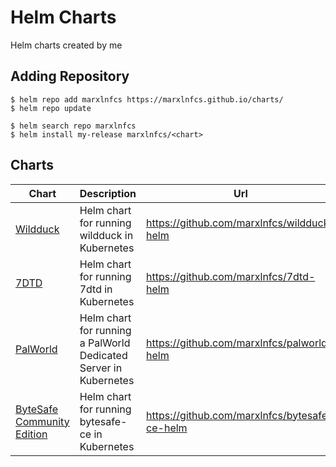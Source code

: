 # Helm Charts
Helm charts created by me

## Adding Repository
```
$ helm repo add marxlnfcs https://marxlnfcs.github.io/charts/
$ helm repo update

$ helm search repo marxlnfcs
$ helm install my-release marxlnfcs/<chart>
```

## Charts
| Chart                                                                       | Description                                                      | Url                                           |
|-----------------------------------------------------------------------------|------------------------------------------------------------------|-----------------------------------------------|
| [Wildduck](https://github.com/marxlnfcs/wildduck-helm)                      | Helm chart for running wildduck in Kubernetes                    | https://github.com/marxlnfcs/wildduck-helm    |
| [7DTD](https://github.com/marxlnfcs/7dtd-helm)                              | Helm chart for running 7dtd in Kubernetes                        | https://github.com/marxlnfcs/7dtd-helm        |
| [PalWorld](https://github.com/marxlnfcs/palworld-helm)                      | Helm chart for running a PalWorld Dedicated Server in Kubernetes | https://github.com/marxlnfcs/palworld-helm    |
| [ByteSafe Community Edition](https://github.com/marxlnfcs/bytesafe-ce-helm) | Helm chart for running bytesafe-ce in Kubernetes                 | https://github.com/marxlnfcs/bytesafe-ce-helm |